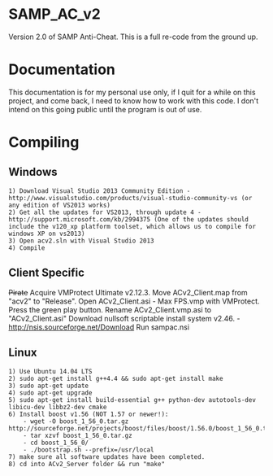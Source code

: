 SAMP_AC_v2
==========
Version 2.0 of SAMP Anti-Cheat. This is a full re-code from the ground up.

Documentation
========== 
This documentation is for my personal use only, if I quit for a while on this project, and come back, I need to know how to work with this code. I don't intend on this going public until the program is out of use.

Compiling
==========

Windows
----------
```
1) Download Visual Studio 2013 Community Edition - http://www.visualstudio.com/products/visual-studio-community-vs (or any edition of VS2013 works)
2) Get all the updates for VS2013, through update 4 - http://support.microsoft.com/kb/2994375 (One of the updates should include the v120_xp platform toolset, which allows us to compile for windows XP on vs2013)
3) Open acv2.sln with Visual Studio 2013
4) Compile
```

Client Specific
----------
~~Pirate~~ Acquire VMProtect Ultimate v2.12.3.
Move ACv2_Client.map from "acv2" to "Release".
Open ACv2_Client.asi - Max FPS.vmp with VMProtect.
Press the green play button.
Rename ACv2_Client.vmp.asi to "ACv2_Client.asi"
Download nullsoft scriptable install system v2.46. - http://nsis.sourceforge.net/Download
Run sampac.nsi

Linux
----------
```
1) Use Ubuntu 14.04 LTS
2) sudo apt-get install g++4.4 && sudo apt-get install make
3) sudo apt-get update
4) sudo apt-get upgrade
5) sudo apt-get install build-essential g++ python-dev autotools-dev libicu-dev libbz2-dev cmake
6) Install boost v1.56 (NOT 1.57 or newer!):
    - wget -O boost_1_56_0.tar.gz http://sourceforge.net/projects/boost/files/boost/1.56.0/boost_1_56_0.tar.gz/download
	- tar xzvf boost_1_56_0.tar.gz
	- cd boost_1_56_0/
	- ./bootstrap.sh --prefix=/usr/local
7) make sure all software updates have been completed.
8) cd into ACv2_Server folder && run "make"
```